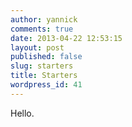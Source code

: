 ```yaml
---
author: yannick
comments: true
date: 2013-04-22 12:53:15
layout: post
published: false
slug: starters
title: Starters
wordpress_id: 41
---
```


Hello.
